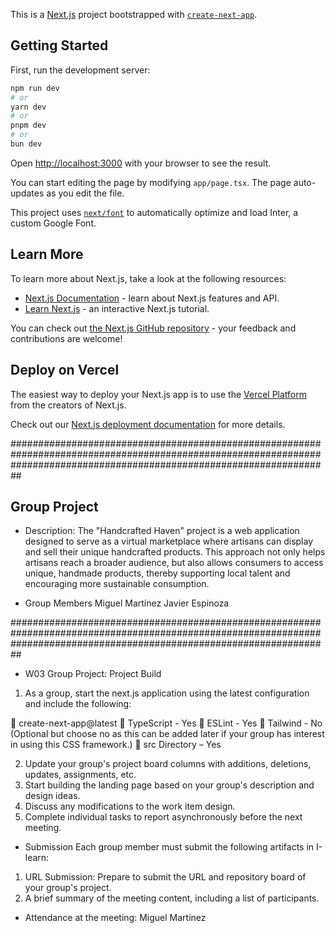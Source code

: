 This is a [Next.js](https://nextjs.org/) project bootstrapped with [`create-next-app`](https://github.com/vercel/next.js/tree/canary/packages/create-next-app).

## Getting Started

First, run the development server:

```bash
npm run dev
# or
yarn dev
# or
pnpm dev
# or
bun dev
```

Open [http://localhost:3000](http://localhost:3000) with your browser to see the result.

You can start editing the page by modifying `app/page.tsx`. The page auto-updates as you edit the file.

This project uses [`next/font`](https://nextjs.org/docs/basic-features/font-optimization) to automatically optimize and load Inter, a custom Google Font.

## Learn More

To learn more about Next.js, take a look at the following resources:

- [Next.js Documentation](https://nextjs.org/docs) - learn about Next.js features and API.
- [Learn Next.js](https://nextjs.org/learn) - an interactive Next.js tutorial.

You can check out [the Next.js GitHub repository](https://github.com/vercel/next.js/) - your feedback and contributions are welcome!

## Deploy on Vercel

The easiest way to deploy your Next.js app is to use the [Vercel Platform](https://vercel.com/new?utm_medium=default-template&filter=next.js&utm_source=create-next-app&utm_campaign=create-next-app-readme) from the creators of Next.js.

Check out our [Next.js deployment documentation](https://nextjs.org/docs/deployment) for more details.

##########################################################################################################################################################################


##  Group Project
- Description:
The "Handcrafted Haven" project is a web application designed to serve as a virtual marketplace where artisans can display and sell their unique handcrafted products. This approach not only helps artisans reach a broader audience, but also allows consumers to access unique, handmade products, thereby supporting local talent and encouraging more sustainable consumption.

- Group Members
Miguel Martínez
Javier Espinoza

##########################################################################################################################################################################

- W03 Group Project: Project Build

1. As a group, start the next.js application using the latest configuration and include the following:

 create-next-app@latest
 TypeScript - Yes
 ESLint - Yes
 Tailwind - No (Optional but choose no as this can be added later if your group has interest in using this CSS framework.)
 src Directory – Yes

2. Update your group's project board columns with additions, deletions, updates, assignments, etc.
3. Start building the landing page based on your group's description and design ideas.
4. Discuss any modifications to the work item design.
5. Complete individual tasks to report asynchronously before the next meeting.

- Submission
Each group member must submit the following artifacts in I-learn:
1. URL Submission: Prepare to submit the URL and repository board of your group's project.
2. A brief summary of the meeting content, including a list of participants.

- Attendance at the meeting:
Miguel Martínez
